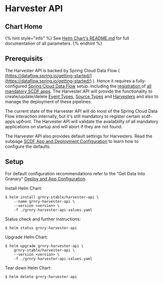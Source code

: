 # Harvester API

## Chart Home

{% hint style="info" %}
See [Helm Chart's README.md](https://github.com/syncier/grnry-harvester-api/tree/master/helm) for full documentation of all parameters.
{% endhint %}

## Prerequisits

The Harvester API is backed by Spring Cloud Data Flow \( [https://dataflow.spring.io/getting-started/](https://dataflow.spring.io/getting-started/) \). Hence it requires a fully-configured [Spring Cloud Data Flow](../spring-cloud-data-flow.md) setup. Including the [registration ](../spring-cloud-data-flow.md#registering-the-grnry-scdf-apps)of [all mandatory SCDF apps](../spring-cloud-data-flow.md#list-of-all-mandatory-scdf-apps). The Harvester API will provide the functionality to create/update/delete [Event Types](../../../../learning-grnry-1/data-in/how-to-run-a-harvester/event-types.md), [Source Types](source-types.md) and [Harvesters](../../../../learning-grnry-1/data-in/how-to-run-a-harvester/harvesters.md) and also to manage the deployment of these pipelines.

The current state of the Harvester API will do most of the Spring Cloud Data Flow interaction internally, but it's still mandatory to register certain scdf-apps upfront. The Harvester API will validate the availablilty of all mandatory applications on startup and will abort if they are not found.

The Harvester API also provides default settings for Harvesters. Read the subpage [SCDF App and Deployment Configuration](getting-started.md) to learn how to configure the defaults.

## Setup

For default configuration recommendations refer to the "Get Data Into Granary" [Deploy and App Configuration](getting-started.md).

Install Helm Chart:

```text
$ helm install grnry-stable/harvester-api \
    --name grnry-harvester-api \
    --version <version> \
    -f ./grnry-harvester-api-values.yaml
```

Status check and further instructions:

```text
$ helm status grnry-harvester-api
```

Upgrade Helm Chart:

```text
$ helm upgrade grnry-harvester-api \
    grnry-stable/harvester-api \
    --version <version> \
    -f ./grnry-harvester-api-values.yaml
```

Tear down Helm Chart:

```text
$ helm delete grnry-harvester-api
```

